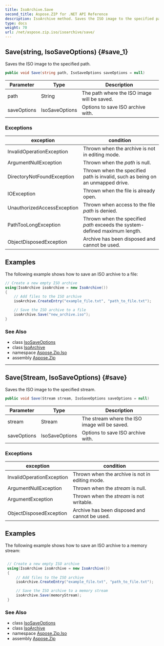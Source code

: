```yaml
---
title: IsoArchive.Save
second_title: Aspose.ZIP for .NET API Reference
description: IsoArchive method. Saves the ISO image to the specified path
type: docs
weight: 70
url: /net/aspose.zip.iso/isoarchive/save/
---
```

## Save(string, IsoSaveOptions) {#save_1}

Saves the ISO image to the specified path.

```csharp
public void Save(string path, IsoSaveOptions saveOptions = null)
```

| Parameter | Type | Description |
| --- | --- | --- |
| path | String | The path where the ISO image will be saved. |
| saveOptions | IsoSaveOptions | Options to save ISO archive with. |

### Exceptions

| exception | condition |
| --- | --- |
| InvalidOperationException | Thrown when the archive is not in editing mode. |
| ArgumentNullException | Thrown when the *path* is null. |
| DirectoryNotFoundException | Thrown when the specified path is invalid, such as being on an unmapped drive. |
| IOException | Thrown when the file is already open. |
| UnauthorizedAccessException | Thrown when access to the file *path* is denied. |
| PathTooLongException | Thrown when the specified *path* exceeds the system-defined maximum length. |
| ObjectDisposedException | Archive has been disposed and cannot be used. |

## Examples

The following example shows how to save an ISO archive to a file:

```csharp
// Create a new empty ISO archive
using(IsoArchive isoArchive = new IsoArchive())
{
    // Add files to the ISO archive
    isoArchive.CreateEntry("example_file.txt", "path_to_file.txt");

    // Save the ISO archive to a file
    isoArchive.Save("new_archive.iso");
}
```

### See Also

* class [IsoSaveOptions](../../isosaveoptions/)
* class [IsoArchive](../)
* namespace [Aspose.Zip.Iso](../../isoarchive/)
* assembly [Aspose.Zip](../../../)

---

## Save(Stream, IsoSaveOptions) {#save}

Saves the ISO image to the specified stream.

```csharp
public void Save(Stream stream, IsoSaveOptions saveOptions = null)
```

| Parameter | Type | Description |
| --- | --- | --- |
| stream | Stream | The stream where the ISO image will be saved. |
| saveOptions | IsoSaveOptions | Options to save ISO archive with. |

### Exceptions

| exception | condition |
| --- | --- |
| InvalidOperationException | Thrown when the archive is not in editing mode. |
| ArgumentNullException | Thrown when the *stream* is null. |
| ArgumentException | Thrown when the *stream* is not writable. |
| ObjectDisposedException | Archive has been disposed and cannot be used. |

## Examples

The following example shows how to save an ISO archive to a memory stream:

```csharp

 // Create a new empty ISO archive
 using(IsoArchive isoArchive = new IsoArchive())
 {
     // Add files to the ISO archive
     isoArchive.CreateEntry("example_file.txt", "path_to_file.txt");

     // Save the ISO archive to a memory stream
     isoArchive.Save(memoryStream);
 }
```

### See Also

* class [IsoSaveOptions](../../isosaveoptions/)
* class [IsoArchive](../)
* namespace [Aspose.Zip.Iso](../../isoarchive/)
* assembly [Aspose.Zip](../../../)


